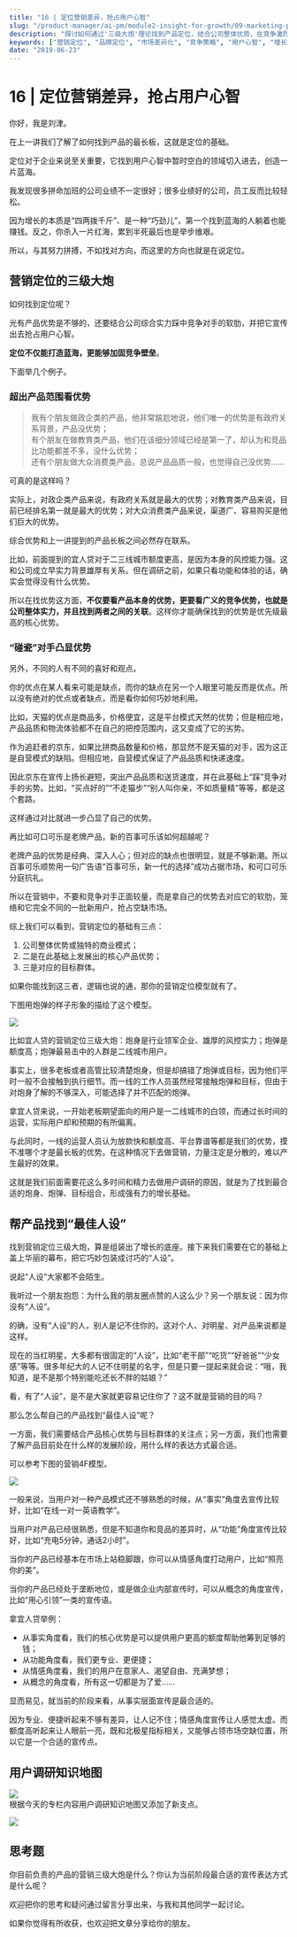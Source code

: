 ```yaml
---
title: "16 | 定位营销差异，抢占用户心智"
slug: "/product-manager/ai-pm/module2-insight-for-growth/09-marketing-positioning"
description: "探讨如何通过'三级大炮'理论找到产品定位，结合公司整体优势，在竞争激烈的市场中找到蓝海，实现高效增长。"
keywords: ["营销定位", "品牌定位", "市场差异化", "竞争策略", "用户心智", "增长策略"]
date: "2019-06-23"
---  
```

      
# 16 | 定位营销差异，抢占用户心智
你好，我是刘津。

在上一讲我们了解了如何找到产品的最长板，这就是定位的基础。

定位对于企业来说至关重要，它找到用户心智中暂时空白的领域切入进去，创造一片蓝海。

我发现很多拼命加班的公司业绩不一定很好；很多业绩好的公司，员工反而比较轻松。

因为增长的本质是“四两拨千斤”、是一种“巧劲儿”，第一个找到蓝海的人躺着也能赚钱。反之，你杀入一片红海，累到半死最后也是举步维艰。

所以，与其努力拼搏，不如找对方向，而这里的方向也就是在说定位。

## 营销定位的三级大炮

如何找到定位呢？

光有产品优势是不够的，还要结合公司综合实力踩中竞争对手的软肋，并把它宣传出去抢占用户心智。

**定位不仅能打造蓝海，更能够加固竞争壁垒**。

下面举几个例子。

### 超出产品范围看优势

> 我有个朋友做政企类的产品，他非常尴尬地说，他们唯一的优势是有政府关系背景，产品没优势；  
> 有个朋友在做教育类产品，他们在该细分领域已经是第一了，却认为和竞品比功能都差不多，没什么优势；  
> 还有个朋友做大众消费类产品，总说产品品质一般，也觉得自己没优势……

可真的是这样吗？

实际上，对政企类产品来说，有政府关系就是最大的优势；对教育类产品来说，目前已经排名第一就是最大的优势；对大众消费类产品来说，渠道广、容易购买是他们巨大的优势。

<!-- [[[read_end]]] -->

综合优势和上一讲提到的产品长板之间必然存在联系。

比如，前面提到的宜人贷对于二三线城市额度更高，是因为本身的风控能力强。这和公司成立早实力背景雄厚有关系。但在调研之前，如果只看功能和体验的话，确实会觉得没有什么优势。

所以在找优势这方面，**不仅要看产品本身的优势，更要看广义的竞争优势，也就是公司整体实力，并且找到两者之间的关联**。这样你才能确保找到的优势是优先级最高的核心优势。

### “碰瓷”对手凸显优势

另外，不同的人有不同的喜好和观点。

你的优点在某人看来可能是缺点，而你的缺点在另一个人眼里可能反而是优点。所以没有绝对的优点或者缺点，而是看你如何巧妙地利用。

比如，天猫的优点是商品多，价格便宜，这是平台模式天然的优势；但是相应地，产品品质和物流体验都不在自己的把控范围内，这又变成了它的劣势。

作为追赶者的京东，如果比拼商品数量和价格，那显然不是天猫的对手，因为这正是自营模式的缺陷。但相应地，自营模式保证了产品品质和快递速度。

因此京东在宣传上扬长避短，突出产品品质和送货速度，并在此基础上“踩”竞争对手的劣势。比如，“买点好的”“不走猫步”“别人叫你亲，不如质量精”等等，都是这个套路。

这样通过对比就进一步凸显了自己的优势。

再比如可口可乐是老牌产品，新的百事可乐该如何超越呢？

老牌产品的优势是经典、深入人心；但对应的缺点也很明显，就是不够新潮。所以百事可乐顺势用一句广告语“百事可乐，新一代的选择”成功占据市场，和可口可乐分庭抗礼。

所以在营销中，不要和竞争对手正面较量，而是拿自己的优势去对应它的软肋，笼络和它完全不同的一批新用户，抢占空缺市场。

综上我们可以看到，营销定位的基础有三点：

1.  公司整体优势或独特的商业模式；
2.  二是在此基础上发展出的核心产品优势；
3.  三是对应的目标群体。

如果你能找到这三者，逻辑也说的通，那你的营销定位模型就有了。

下图用炮弹的样子形象的描绘了这个模型。

![](./httpsstatic001geekbangorgresourceimagec8a9c882a3417b8a9f3e8ab841d17967a1a9.png)

比如宜人贷的营销定位三级大炮：炮身是行业领军企业、雄厚的风控实力；炮弹是额度高；炮弹最易击中的人群是二线城市用户。

事实上，很多老板或者高管比较清楚炮身，但是却搞错了炮弹或目标，因为他们平时一般不会接触到执行细节。而一线的工作人员虽然经常接触炮弹和目标，但由于对炮身了解的不够深入，可能选择了并不匹配的炮弹。

拿宜人贷来说，一开始老板期望面向的用户是一二线城市的白领，而通过长时间的运营，实际用户却和预期的有所偏离。

与此同时，一线的运营人员认为放款快和额度高、平台靠谱等都是我们的优势，摸不准哪个才是最长板的优势。在这种情况下去做营销，力量注定是分散的，难以产生最好的效果。

这就是我们前面需要花这么多时间和精力去做用户调研的原因，就是为了找到最合适的炮身、炮弹、目标组合，形成强有力的增长基础。

## 帮产品找到“最佳人设”

找到营销定位三级大炮，算是组装出了增长的底座。接下来我们需要在它的基础上盖上华丽的幕布，把它巧妙包装成讨巧的“人设”。

说起“人设”大家都不会陌生。

我听过一个朋友抱怨：为什么我的朋友圈点赞的人这么少？另一个朋友说：因为你没有“人设”。

的确，没有“人设”的人，别人是记不住你的。这对个人、对明星、对产品来说都是这样。

现在的当红明星，大多都有很固定的“人设”，比如“老干部”“吃货”“好爸爸”“少女感”等等。很多年纪大的人记不住明星的名字，但是只要一提起来就会说：“哦，我知道，是不是那个特别能吃还长不胖的姑娘？”

看，有了“人设”，是不是大家就更容易记住你了？这不就是营销的目的吗？

那么怎么帮自己的产品找到“最佳人设”呢？

一方面，我们需要结合产品核心优势与目标群体的关注点；另一方面，我们也需要了解产品目前处在什么样的发展阶段，用什么样的表达方式最合适。

可以参考下图的营销4F模型。

![](./httpsstatic001geekbangorgresourceimage6f146f6c05d49f38dfc11dc72e703325d514.png)

一般来说，当用户对一种产品模式还不够熟悉的时候，从“事实”角度去宣传比较好，比如“在线一对一英语教学”。

当用户对产品已经很熟悉，但是不知道你和竞品的差异时，从“功能”角度宣传比较好，比如“充电5分钟，通话2小时”。

当你的产品已经基本在市场上站稳脚跟，你可以从情感角度打动用户，比如“照亮你的美”。

当你的产品已经处于垄断地位，或是做企业内部宣传时，可以从概念的角度宣传，比如“用心引领”一类的宣传语。

拿宜人贷举例：

* 从事实角度看，我们的核心优势是可以提供用户更高的额度帮助他筹到足够的钱；
* 从功能角度看，我们更专业、更便捷；
* 从情感角度看，我们的用户在意家人、渴望自由、充满梦想；
* 从概念的角度看，所有这一切都是为了爱……

显而易见，就当前的阶段来看，从事实层面宣传是最合适的。

因为专业、便捷听起来不够有差异，让人记不住；情感角度宣传让人感觉太虚。而额度高听起来让人眼前一亮，既和北极星指标相关，又能够占领市场空缺位置，所以它是一个合适的宣传点。

## 用户调研知识地图

![](./httpsstatic001geekbangorgresourceimagec00dc0af58f0ed50edbce211ff46a6afa30d.png)  
根据今天的专栏内容用户调研知识地图又添加了新支点。

![](./httpsstatic001geekbangorgresourceimagee5c7e50457b04a464b9c61869f1d5bbdc0c7.png)

## 思考题

你目前负责的产品的营销三级大炮是什么？你认为当前阶段最合适的宣传表达方式是什么呢？

欢迎把你的思考和疑问通过留言分享出来，与我和其他同学一起讨论。

如果你觉得有所收获，也欢迎把文章分享给你的朋友。